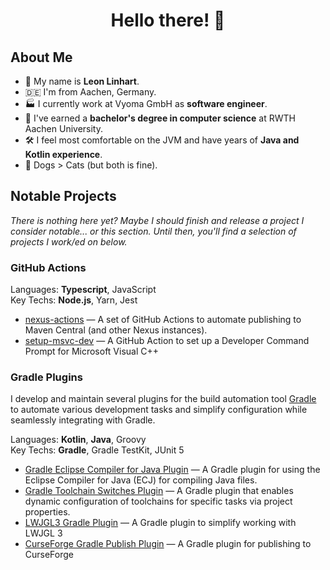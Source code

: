 <h1 align="center">Hello there! 👋</h1>

<h2>About Me</h2>

- 🧑 My name is **Leon Linhart**.
- 🇩🇪 I'm from Aachen, Germany.
- 🏭 I currently work at Vyoma GmbH as **software engineer**.
- 🏫 I've earned a **bachelor's degree in computer science** at RWTH Aachen University.
- 🛠️ I feel most comfortable on the JVM and have years of **Java and Kotlin experience**.
- 🐶 Dogs > Cats (but both is fine).


<h2>Notable Projects</h2>

_There is nothing here yet? Maybe I should finish and release a project I consider notable... or this section. Until
then, you'll find a selection of projects I work/ed on below._


<h3>GitHub Actions</h3>

Languages: **Typescript**, JavaScript<br>
Key Techs: **Node.js**, Yarn, Jest

- [nexus-actions](https://github.com/TheMrMilchmann/nexus-actions) — A set of GitHub Actions to automate publishing to
  Maven Central (and other Nexus instances).
- [setup-msvc-dev](https://github.com/TheMrMilchmann/setup-msvc-dev) — A GitHub Action to set up a Developer Command
  Prompt for Microsoft Visual C++


<h3>Gradle Plugins</h3>

I develop and maintain several plugins for the build automation tool [Gradle](https://gradle.org/) to automate various
development tasks and simplify configuration while seamlessly integrating with Gradle.

Languages: **Kotlin**, **Java**, Groovy<br>
Key Techs: **Gradle**, Gradle TestKit, JUnit 5

- [Gradle Eclipse Compiler for Java Plugin](https://github.com/TheMrMilchmann/gradle-ecj) — A Gradle plugin for using
  the Eclipse Compiler for Java (ECJ) for compiling Java files.
- [Gradle Toolchain Switches Plugin](https://github.com/TheMrMilchmann/gradle-toolchain-switches) — A Gradle plugin that
  enables dynamic configuration of toolchains for specific tasks via project properties.
- [LWJGL3 Gradle Plugin](https://github.com/Osmerion/gradle-lwjgl3) — A Gradle plugin to simplify working with LWJGL 3
- [CurseForge Gradle Publish Plugin](https://github.com/TheMrMilchmann/gradle-curseforge-publish) — A Gradle plugin for
  publishing to CurseForge